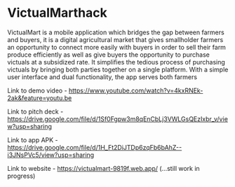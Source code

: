 # VictualMarthack
VictualMart is a mobile application which bridges the gap between farmers and buyers, it is a digital agricultural market that gives smallholder farmers an opportunity to connect more easily with buyers in order to sell their farm produce efficiently as well as give buyers the opportunity to purchase victuals at a subsidized rate. It simplifies the tedious process of purchasing victuals by bringing both parties together on a single platform. With a simple user interface and dual functionality, the app serves both farmers 


Link to demo video -    https://www.youtube.com/watch?v=4kxRNEk-2ak&feature=youtu.be

Link to pitch deck - https://drive.google.com/file/d/1Sf0Fgpw3m8qEnCbLj3VWLGsQEzIxbr_v/view?usp=sharing

Link to app APK - https://drive.google.com/file/d/1H_Ft2DiJTDp6zqFb6bAhZ--i3JNsPVc5/view?usp=sharing

Link to website - https://victualmart-9819f.web.app/ (...still work in progress)
